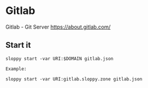 # Gitlab

Gitlab - Git Server https://about.gitlab.com/

## Start it

```
sloppy start -var URI:$DOMAIN gitlab.json  

Example:
   
sloppy start -var URI:gitlab.sloppy.zone gitlab.json  
```
